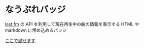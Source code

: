 # なうぷれバッジ

[last.fm](https://last.fm/) の API を利用して現在再生中の曲の情報を表示する HTML や markdown に埋め込めるバッジ

[ここで試せます](https://nowplaying.ikasoba.net/)
